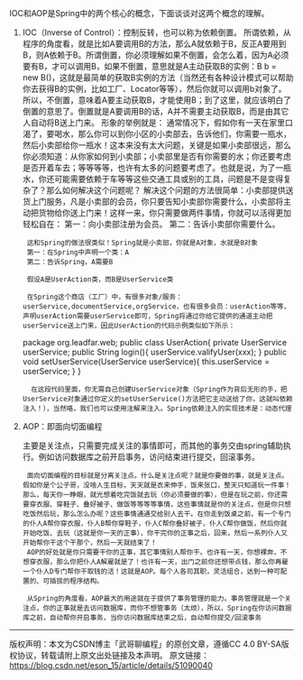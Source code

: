 IOC和AOP是Spring中的两个核心的概念，下面谈谈对这两个概念的理解。


1. IOC（Inverse of Control）：控制反转，也可以称为依赖倒置。
        所谓依赖，从程序的角度看，就是比如A要调用B的方法，那么A就依赖于B，反正A要用到B，则A依赖于B。所谓倒置，你必须理解如果不倒置，会怎么着，因为A必须要有B，才可以调用B，如果不倒置，意思就是A主动获取B的实例：B b = new B()，这就是最简单的获取B实例的方法（当然还有各种设计模式可以帮助你去获得B的实例，比如工厂、Locator等等），然后你就可以调用b对象了。所以，不倒置，意味着A要主动获取B，才能使用B；到了这里，就应该明白了倒置的意思了。倒置就是A要调用B的话，A并不需要主动获取B，而是由其它人自动将B送上门来。
        形象的举例就是：
        通常情况下，假如你有一天在家里口渴了，要喝水，那么你可以到你小区的小卖部去，告诉他们，你需要一瓶水，然后小卖部给你一瓶水！这本来没有太大问题，关键是如果小卖部很远，那么你必须知道：从你家如何到小卖部；小卖部里是否有你需要的水；你还要考虑是否开着车去；等等等等，也许有太多的问题要考虑了。也就是说，为了一瓶水，你还可能需要依赖于车等等这些交通工具或别的工具，问题是不是变得复杂了？那么如何解决这个问题呢？
        解决这个问题的方法很简单：小卖部提供送货上门服务，凡是小卖部的会员，你只要告知小卖部你需要什么，小卖部将主动把货物给你送上门来！这样一来，你只需要做两件事情，你就可以活得更加轻松自在：
        第一：向小卖部注册为会员。
        第二：告诉小卖部你需要什么。

        这和Spring的做法很类似！Spring就是小卖部，你就是A对象，水就是B对象
        第一：在Spring中声明一个类：A
        第二：告诉Spring，A需要B
        
        假设A是UserAction类，而B是UserService类

    > <bean id="userService" class="org.leadfar.service.UserService"/>
    > <bean id="documentService" class="org.leadfar.service.DocumentService"/>
    > <bean id="orgService" class="org.leadfar.service.OrgService"/>
    >
    > <bean id="userAction" class="org.leadfar.web.UserAction">
    >      <property name="userService" ref="userService"/>
    > </bean>


        在Spring这个商店（工厂）中，有很多对象/服务：userService,documentService,orgService，也有很多会员：userAction等等，声明userAction需要userService即可，Spring将通过你给它提供的通道主动把userService送上门来，因此UserAction的代码示例类似如下所示：
    
    package org.leadfar.web;
    public class UserAction{
         private UserService userService;
         public String login(){
              userService.valifyUser(xxx);
         }
         public void setUserService(UserService userService){
              this.userService = userService;
         }
    }


         在这段代码里面，你无需自己创建UserService对象（Spring作为背后无形的手，把UserService对象通过你定义的setUserService()方法把它主动送给了你，这就叫依赖注入！），当然咯，我们也可以使用注解来注入。Spring依赖注入的实现技术是：动态代理

2. AOP：即面向切面编程

    主要是关注点，只需要完成关注的事情即可，而其他的事务交由spring辅助执行。例如访问数据库之前开启事务，访问结束进行提交，回滚事务。
    
        面向切面编程的目标就是分离关注点。什么是关注点呢？就是你要做的事，就是关注点。假如你是个公子哥，没啥人生目标，天天就是衣来伸手，饭来张口，整天只知道玩一件事！那么，每天你一睁眼，就光想着吃完饭就去玩（你必须要做的事），但是在玩之前，你还需要穿衣服、穿鞋子、叠好被子、做饭等等等等事情，这些事情就是你的关注点，但是你只想吃饭然后玩，那么怎么办呢？这些事情通通交给别人去干。在你走到饭桌之前，有一个专门的仆人A帮你穿衣服，仆人B帮你穿鞋子，仆人C帮你叠好被子，仆人C帮你做饭，然后你就开始吃饭、去玩（这就是你一天的正事），你干完你的正事之后，回来，然后一系列仆人又开始帮你干这个干那个，然后一天就结束了！
        AOP的好处就是你只需要干你的正事，其它事情别人帮你干。也许有一天，你想裸奔，不想穿衣服，那么你把仆人A解雇就是了！也许有一天，出门之前你还想带点钱，那么你再雇一个仆人D专门帮你干取钱的活！这就是AOP。每个人各司其职，灵活组合，达到一种可配置的、可插拔的程序结构。
        
        从Spring的角度看，AOP最大的用途就在于提供了事务管理的能力。事务管理就是一个关注点，你的正事就是去访问数据库，而你不想管事务（太烦），所以，Spring在你访问数据库之前，自动帮你开启事务，当你访问数据库结束之后，自动帮你提交/回滚事务
------------------------------------------------
版权声明：本文为CSDN博主「武哥聊编程」的原创文章，遵循CC 4.0 BY-SA版权协议，转载请附上原文出处链接及本声明。
原文链接：https://blog.csdn.net/eson_15/article/details/51090040